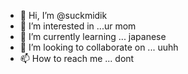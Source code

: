 - 👋 Hi, I’m @suckmidik
- 👀 I’m interested in ...ur mom
- 🌱 I’m currently learning ... japanese
- 💞️ I’m looking to collaborate on ... uuhh
- 📫 How to reach me ... dont

<!---
suckmidik/suckmidik is a ✨ special ✨ repository because its `README.md` (this file) appears on your GitHub profile.
You can click the Preview link to take a look at your changes.
--->
